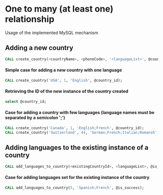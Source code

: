 # One to many (at least one) relationship

Usage of the implemented MySQL mechanism

## Adding a new country
```sql
CALL create_country(<countryName>, <phoneCode>, '<languageList>', @country_id);
```

#### Simple case for adding a new country with one language
```sql
CALL create_country('USA', 1, 'English', @country_id);
```

#### Retrieving the ID of the new instance of the country created
```sql
select @country_id;
```

#### Case for adding a country with few languages (language names must be separated by a semicolon ';')
```sql
CALL create_country('Canada', 1, 'English;French', @country_id);
CALL create_country('Switzerland', 44, 'German;French;Italian;Romansh', @country_id);
```

## Adding languages to the existing instance of a country
```sql
CALL add_languages_to_country(<existingCountryId>, <languageList>, @is_success);
```

#### Case for adding languages set for the existing instance of the country
```sql
CALL add_languages_to_country(5, 'Spanish;French', @is_success);
```


